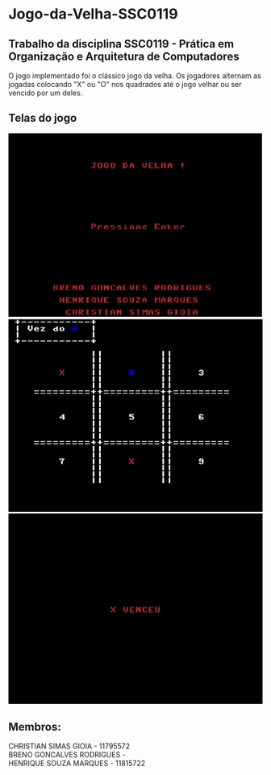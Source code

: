 # Jogo-da-Velha-SSC0119

## Trabalho da disciplina SSC0119 - Prática em Organização e Arquitetura de Computadores
O jogo implementado foi o clássico jogo da velha. Os jogadores alternam as jogadas colocando
"X" ou "O" nos quadrados até o jogo velhar ou ser vencido por um deles.

## Telas do jogo
![Inicio](print0.png)
![Jogada](print1.png)
![Fim](print2.png)

## Membros: 
CHRISTIAN SIMAS GIOIA - 11795572<br>
BRENO GONCALVES RODRIGUES - <br>
HENRIQUE SOUZA MARQUES - 11815722<br> 
